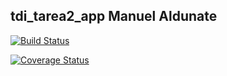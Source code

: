 ## tdi_tarea2_app Manuel Aldunate

[![Build Status](https://travis-ci.org/maldunate/tdi_tarea2_app.svg?branch=master)](https://travis-ci.org/maldunate/tdi_tarea2_app)

[![Coverage Status](https://coveralls.io/repos/github/maldunate/tdi_tarea2_app/badge.svg?branch=master)](https://coveralls.io/github/maldunate/tdi_tarea2_app?branch=master)